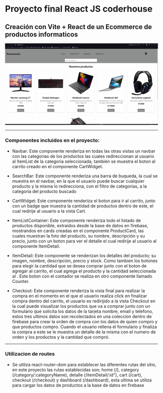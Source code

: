 # Proyecto final React JS coderhouse

## Creación con Vite + React de un Ecommerce de productos informaticos

![](./src/GifEntregaFinal.gif)

---

### Componentes incluidos en el proyecto:

- Navbar: Este componente renderiza en todas las otras vistas un navbar con las categorias de los productos las cuales redireccionan al usuario al ItemList de la categoria seleccionada, también se muestra el boton al carrito creado en el componente CartWidget.

- SearchBar: Este componente renderiza una barra de buqueda, la cual se muestra en el navbar, en la que el usuario puede buscar cualquier producto y la misma lo redirecciona, con el filtro de categorias, a la categoria del producto buscado

- CartWidget: Este componente renderiza el boton para ir al carrito, junto con un badge que muestra la cantidad de productos dentro de este, el cual redirije al usuario a la vista Cart.

- ItemListContainer: Este componente renderiza todo el listado de productos disponible, extraidos desde la base de datos en firebase, mostrandos en cards creadas en el componente ProductCard, las cuales muestran la foto del producto, su nombre, descripción y su precio, junto con un boton para ver el detalle el cual redirije al usuario al componente ItemDetail.

- ItemDetail: Este componente se renderizan los detalles del producto; su imagen, nombre, descripción, precio y stock. Como tambien los botones para elegir la cantidad que se desea comprar junto con el boton de agregar al carrito, el cual agrega el producto y la cantidad seleccionada al . Este boton con el contador se realiza en otro componente llamado Counter.

- Checkout: Este componente renderiza la vista final para realizar la compra en el momento en el que el usuario realiza click en finalizar compra dentro del carrito, el usuario es redirijido a la vista Checkout en la cual puede visualizar los productos que va a comprar junto con un formulario que solicita los datos de la tarjeta nombre, email y telefono, estos tres ultimos datos son recolectados en una coleccion dentro de firebase para crear la orden de compra con los datos de quien compro y que productos compro. Cuando el usuario rellena el formulario y finaliza la compra a este se le muestra un detalle de la misma con el numero de orden y los productos y la cantidad que compró.

---

### Utilizacion de routes

- Se utiliza react-router-dom para establecer las diferentes rutas del sitio, en este proyecto las rutas establecidas son; home (/), category (/category/:categoryName), detalle (/itemDetail/:id"), cart (/cart), checkout (/checkout) y dashboard (/dashboard), esta ultima se utiliza para cargar los datos de productos a la base de datos en firebase
